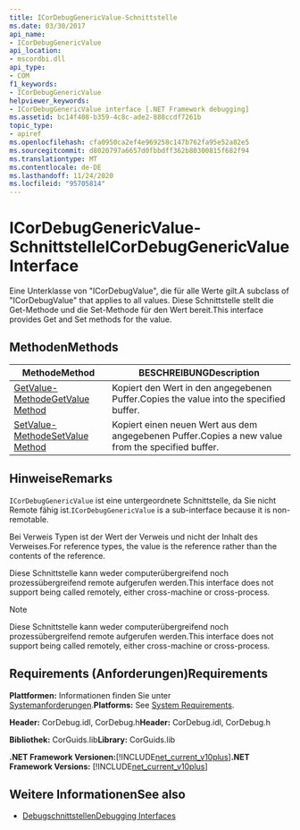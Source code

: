 ```yaml
---
title: ICorDebugGenericValue-Schnittstelle
ms.date: 03/30/2017
api_name:
- ICorDebugGenericValue
api_location:
- mscordbi.dll
api_type:
- COM
f1_keywords:
- ICorDebugGenericValue
helpviewer_keywords:
- ICorDebugGenericValue interface [.NET Framework debugging]
ms.assetid: bc14f408-b359-4c8c-ade2-888ccdf7261b
topic_type:
- apiref
ms.openlocfilehash: cfa0950ca2ef4e969258c147b762fa95e52a82e5
ms.sourcegitcommit: d8020797a6657d0fbbdff362b80300815f682f94
ms.translationtype: MT
ms.contentlocale: de-DE
ms.lasthandoff: 11/24/2020
ms.locfileid: "95705814"
---
```

# <a name="icordebuggenericvalue-interface"></a><span data-ttu-id="dfb2f-102">ICorDebugGenericValue-Schnittstelle</span><span class="sxs-lookup"><span data-stu-id="dfb2f-102">ICorDebugGenericValue Interface</span></span>

<span data-ttu-id="dfb2f-103">Eine Unterklasse von "ICorDebugValue", die für alle Werte gilt.</span><span class="sxs-lookup"><span data-stu-id="dfb2f-103">A subclass of "ICorDebugValue" that applies to all values.</span></span> <span data-ttu-id="dfb2f-104">Diese Schnittstelle stellt die Get-Methode und die Set-Methode für den Wert bereit.</span><span class="sxs-lookup"><span data-stu-id="dfb2f-104">This interface provides Get and Set methods for the value.</span></span>  
  
## <a name="methods"></a><span data-ttu-id="dfb2f-105">Methoden</span><span class="sxs-lookup"><span data-stu-id="dfb2f-105">Methods</span></span>  
  
|<span data-ttu-id="dfb2f-106">Methode</span><span class="sxs-lookup"><span data-stu-id="dfb2f-106">Method</span></span>|<span data-ttu-id="dfb2f-107">BESCHREIBUNG</span><span class="sxs-lookup"><span data-stu-id="dfb2f-107">Description</span></span>|  
|------------|-----------------|  
|[<span data-ttu-id="dfb2f-108">GetValue-Methode</span><span class="sxs-lookup"><span data-stu-id="dfb2f-108">GetValue Method</span></span>](icordebuggenericvalue-getvalue-method.md)|<span data-ttu-id="dfb2f-109">Kopiert den Wert in den angegebenen Puffer.</span><span class="sxs-lookup"><span data-stu-id="dfb2f-109">Copies the value into the specified buffer.</span></span>|  
|[<span data-ttu-id="dfb2f-110">SetValue-Methode</span><span class="sxs-lookup"><span data-stu-id="dfb2f-110">SetValue Method</span></span>](icordebuggenericvalue-setvalue-method.md)|<span data-ttu-id="dfb2f-111">Kopiert einen neuen Wert aus dem angegebenen Puffer.</span><span class="sxs-lookup"><span data-stu-id="dfb2f-111">Copies a new value from the specified buffer.</span></span>|  
  
## <a name="remarks"></a><span data-ttu-id="dfb2f-112">Hinweise</span><span class="sxs-lookup"><span data-stu-id="dfb2f-112">Remarks</span></span>  

 <span data-ttu-id="dfb2f-113">`ICorDebugGenericValue` ist eine untergeordnete Schnittstelle, da Sie nicht Remote fähig ist.</span><span class="sxs-lookup"><span data-stu-id="dfb2f-113">`ICorDebugGenericValue` is a sub-interface because it is non-remotable.</span></span>  
  
 <span data-ttu-id="dfb2f-114">Bei Verweis Typen ist der Wert der Verweis und nicht der Inhalt des Verweises.</span><span class="sxs-lookup"><span data-stu-id="dfb2f-114">For reference types, the value is the reference rather than the contents of the reference.</span></span>  
  
 <span data-ttu-id="dfb2f-115">Diese Schnittstelle kann weder computerübergreifend noch prozessübergreifend remote aufgerufen werden.</span><span class="sxs-lookup"><span data-stu-id="dfb2f-115">This interface does not support being called remotely, either cross-machine or cross-process.</span></span>  
  
> [!NOTE]
> <span data-ttu-id="dfb2f-116">Diese Schnittstelle kann weder computerübergreifend noch prozessübergreifend remote aufgerufen werden.</span><span class="sxs-lookup"><span data-stu-id="dfb2f-116">This interface does not support being called remotely, either cross-machine or cross-process.</span></span>  
  
## <a name="requirements"></a><span data-ttu-id="dfb2f-117">Requirements (Anforderungen)</span><span class="sxs-lookup"><span data-stu-id="dfb2f-117">Requirements</span></span>  

 <span data-ttu-id="dfb2f-118">**Plattformen:** Informationen finden Sie unter [Systemanforderungen](../../get-started/system-requirements.md).</span><span class="sxs-lookup"><span data-stu-id="dfb2f-118">**Platforms:** See [System Requirements](../../get-started/system-requirements.md).</span></span>  
  
 <span data-ttu-id="dfb2f-119">**Header:** CorDebug.idl, CorDebug.h</span><span class="sxs-lookup"><span data-stu-id="dfb2f-119">**Header:** CorDebug.idl, CorDebug.h</span></span>  
  
 <span data-ttu-id="dfb2f-120">**Bibliothek:** CorGuids.lib</span><span class="sxs-lookup"><span data-stu-id="dfb2f-120">**Library:** CorGuids.lib</span></span>  
  
 <span data-ttu-id="dfb2f-121">**.NET Framework Versionen:**[!INCLUDE[net_current_v10plus](../../../../includes/net-current-v10plus-md.md)]</span><span class="sxs-lookup"><span data-stu-id="dfb2f-121">**.NET Framework Versions:** [!INCLUDE[net_current_v10plus](../../../../includes/net-current-v10plus-md.md)]</span></span>  
  
## <a name="see-also"></a><span data-ttu-id="dfb2f-122">Weitere Informationen</span><span class="sxs-lookup"><span data-stu-id="dfb2f-122">See also</span></span>

- [<span data-ttu-id="dfb2f-123">Debugschnittstellen</span><span class="sxs-lookup"><span data-stu-id="dfb2f-123">Debugging Interfaces</span></span>](debugging-interfaces.md)
